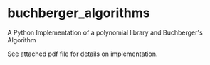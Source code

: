 buchberger_algorithms
=====================

A Python Implementation of a polynomial library and Buchberger's Algorithm

See attached pdf file for details on implementation. 
